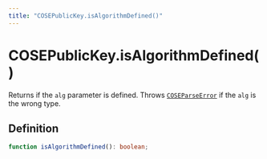 ```yaml
---
title: "COSEPublicKey.isAlgorithmDefined()"
---
```


# COSEPublicKey.isAlgorithmDefined()

Returns if the `alg` parameter is defined. Throws [`COSEParseError`](/reference/main/COSEParseError) if the `alg` is the wrong type.

## Definition

```ts
function isAlgorithmDefined(): boolean;
```
